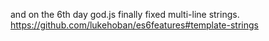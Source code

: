 and on the 6th day god.js finally fixed multi-line strings. https://github.com/lukehoban/es6features#template-strings